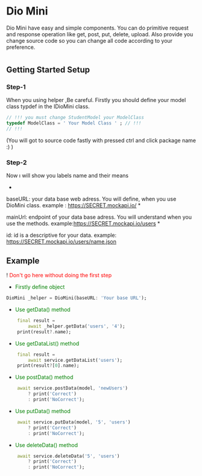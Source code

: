# Dio Mini

Dio Mini have easy and simple components.
You can do primitive request and response operation like
get, post, put, delete, upload.
Also provide you change source code so you can change all code according to your preference.

#
## Getting Started Setup

### Step-1

When you using helper ,Be careful.
Firstly you should define your model class typdef in the IDioMini class.

```dart
// !!! you must change StudentModel your ModelClass
typedef ModelClass = ' Your Model Class ' ; // !!!
// !!!
```
(You will got to source code fastly with pressed ctrl and click package name :) )



### Step-2

Now ı will show you labels name and their means

*

baseURL: your data base web adress. You will define, when you use DioMini class.
example : https://SECRET.mockapi.io/
*

mainUrl: endpoint of your data base adress. You will understand when you use the methods.
example:https://SECRET.mockapi.io/users
*

id: id is a descriptive for your data.
example: https://SECRET.mockapi.io/users/name.json


## Example

!  <span style="color:red"> Don't go here without doing the first step</span>

* <span style="color:green"> Firstly define object</span>
```dart
DioMini _helper = DioMini(baseURL: 'Your base URL');
```

* <span style="color:green"> Use getData() method </span>
```dart
    final result =
        await _helper.getData('users', '4');
    print(result?.name);
```

* <span style="color:green"> Use getDataList() method </span>

```dart
    final result =
        await service.getDataList('users');
    print(result?[0].name);
```

* <span style="color:green"> Use postData() method </span>

```dart
    await service.postData(model, 'newUsers')
        ? print('Correct')
        : print('NoCorrect');
```

* <span style="color:green"> Use putData() method </span>

```dart
    await service.putData(model, '5', 'users')
        ? print('Correct')
        : print('NoCorrect');
```

* <span style="color:green"> Use deleteData() method </span>
```dart
    await service.deleteData('5', 'users')
        ? print('Correct')
        : print('NoCorrect');
```
